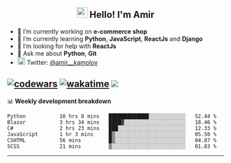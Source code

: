 <h2 align="center"><img src="https://media.giphy.com/media/hvRJCLFzcasrR4ia7z/giphy.gif" width="25px"> Hello! I'm Amir</h2>

- 🔭 I’m currently working on **e-commerce shop**
- 🌱 I’m currently learning **Python**, **JavaScript**, **ReactJs** and **Django**
- 🤔 I’m looking for help with **ReactJs**
- 💬 Ask me about **Python**, **Git**
- <img alt="Amir Kamolov | Twitter" width="18px" src="https://raw.githubusercontent.com/peterthehan/peterthehan/master/assets/twitter.svg" /> Twitter: [@amir__kamolov ](https://twitter.com/amir__kamolov)

[![codewars](https://www.codewars.com/users/Kamolov%20Amir/badges/micro)](https://www.codewars.com/users/Kamolov%20Amir)
[![wakatime](https://wakatime.com/badge/user/12da36de-2fca-4ef2-bb44-ec10c4750b61.svg)](https://wakatime.com/@12da36de-2fca-4ef2-bb44-ec10c4750b61)
![](https://komarev.com/ghpvc/?username=Amir0715&style=flat-square)
---

📊 **Weekly development breakdown**
<!--START_SECTION:waka-->

```text
Python           10 hrs 8 mins   █████████████░░░░░░░░░░░░   52.44 %
Blazor           3 hrs 34 mins   ████▓░░░░░░░░░░░░░░░░░░░░   18.46 %
C#               2 hrs 23 mins   ███░░░░░░░░░░░░░░░░░░░░░░   12.33 %
JavaScript       1 hr 3 mins     █▒░░░░░░░░░░░░░░░░░░░░░░░   05.50 %
CSHTML           56 mins         █▒░░░░░░░░░░░░░░░░░░░░░░░   04.87 %
SCSS             21 mins         ▒░░░░░░░░░░░░░░░░░░░░░░░░   01.83 %
```

<!--END_SECTION:waka-->

---
